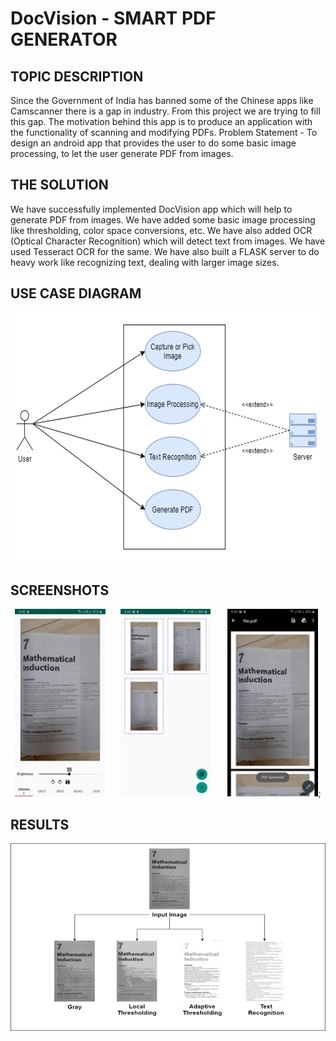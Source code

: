 # DocVision - SMART PDF GENERATOR
## TOPIC DESCRIPTION
Since the Government of India has banned some of the Chinese apps like Camscanner there is a gap in industry. From this project we are trying to fill this gap. The motivation behind this app is to produce an application with the functionality of scanning and modifying PDFs. Problem Statement - To design an android app that provides the user to do some basic image processing, to let the user generate PDF from images.

## THE SOLUTION
We have successfully implemented DocVision app which will help to generate PDF from images. We have added some basic image processing like thresholding, color space conversions, etc. We have also added OCR (Optical Character Recognition) which will detect text from images. We have used Tesseract OCR for the same. We have also built a FLASK server to do heavy work like recognizing text, dealing with larger image sizes.

## USE CASE DIAGRAM
<p align="center">
<img src="https://github.com/pranav1152/DocVision/blob/main/Images/Use_Case_Diagram.png" width="600" height="400">
</p>

## SCREENSHOTS
<p align="center">
<img src="https://github.com/pranav1152/DocVision/blob/main/Images/ScreenShot1.png" height="300"> &nbsp; &nbsp; &nbsp;<img src="https://github.com/pranav1152/DocVision/blob/main/Images/ScreenShot2.png" height="300"> &nbsp; &nbsp; &nbsp;   <img src="https://github.com/pranav1152/DocVision/blob/main/Images/ScreenShot3.png" height="300">;
</p>

## RESULTS
<p align="center">
<img src="https://github.com/pranav1152/DocVision/blob/main/Images/Result.png" width="600" height="300">
</p>
